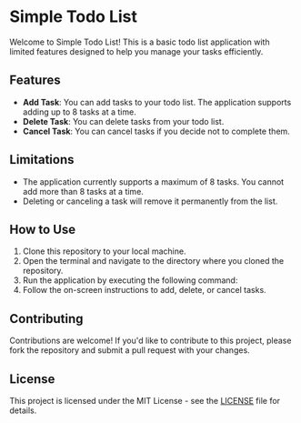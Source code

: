 # Simple Todo List

Welcome to Simple Todo List! This is a basic todo list application with limited features designed to help you manage your tasks efficiently.

## Features
- **Add Task**: You can add tasks to your todo list. The application supports adding up to 8 tasks at a time.
- **Delete Task**: You can delete tasks from your todo list.
- **Cancel Task**: You can cancel tasks if you decide not to complete them.



## Limitations
- The application currently supports a maximum of 8 tasks. You cannot add more than 8 tasks at a time.
- Deleting or canceling a task will remove it permanently from the list.

## How to Use
1. Clone this repository to your local machine.
2. Open the terminal and navigate to the directory where you cloned the repository.
3. Run the application by executing the following command:
4. Follow the on-screen instructions to add, delete, or cancel tasks.

## Contributing
Contributions are welcome! If you'd like to contribute to this project, please fork the repository and submit a pull request with your changes.

## License
This project is licensed under the MIT License - see the [LICENSE](LICENSE) file for details.

